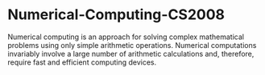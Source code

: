 # Numerical-Computing-CS2008
 Numerical computing is an approach for solving complex mathematical problems using only simple arithmetic operations. Numerical computations invariably involve a large number of arithmetic calculations and, therefore, require fast and efficient computing devices.
